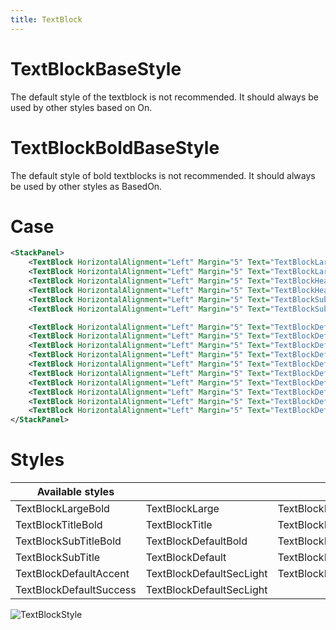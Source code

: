 ```yaml
---
title: TextBlock
---
```


# TextBlockBaseStyle

The default style of the textblock is not recommended. It should always be used by other styles based on On.

# TextBlockBoldBaseStyle

The default style of bold textblocks is not recommended. It should always be used by other styles as BasedOn.

# Case

```xml
<StackPanel>
    <TextBlock HorizontalAlignment="Left" Margin="5" Text="TextBlockLargeBold" Style="{StaticResource TextBlockLargeBold}"/>
    <TextBlock HorizontalAlignment="Left" Margin="5" Text="TextBlockLarge" Style="{StaticResource TextBlockLarge}"/>
    <TextBlock HorizontalAlignment="Left" Margin="5" Text="TextBlockHeaderBold" Style="{StaticResource TextBlockTitleBold}"/>
    <TextBlock HorizontalAlignment="Left" Margin="5" Text="TextBlockHeader" Style="{StaticResource TextBlockTitle}"/>
    <TextBlock HorizontalAlignment="Left" Margin="5" Text="TextBlockSubHeaderBold" Style="{StaticResource TextBlockSubTitleBold}"/>
    <TextBlock HorizontalAlignment="Left" Margin="5" Text="TextBlockSubHeader" Style="{StaticResource TextBlockSubTitle}"/>

    <TextBlock HorizontalAlignment="Left" Margin="5" Text="TextBlockDefaultBold" Style="{StaticResource TextBlockDefaultBold}"/>
    <TextBlock HorizontalAlignment="Left" Margin="5" Text="TextBlockDefault" Style="{StaticResource TextBlockDefault}"/>
    <TextBlock HorizontalAlignment="Left" Margin="5" Text="TextBlockDefaultAccent" Style="{StaticResource TextBlockDefaultAccent}"/>
    <TextBlock HorizontalAlignment="Left" Margin="5" Text="TextBlockDefaultSecLight" Style="{StaticResource TextBlockDefaultSecLight}"/>
    <TextBlock HorizontalAlignment="Left" Margin="5" Text="TextBlockDefaultThiLight" Style="{StaticResource TextBlockDefaultThiLight}"/>
    <TextBlock HorizontalAlignment="Left" Margin="5" Text="TextBlockDefaultPrimary" Style="{StaticResource TextBlockDefaultPrimary}"/>
    <TextBlock HorizontalAlignment="Left" Margin="5" Text="TextBlockDefaultDanger" Style="{StaticResource TextBlockDefaultDanger}"/>
    <TextBlock HorizontalAlignment="Left" Margin="5" Text="TextBlockDefaultWarning" Style="{StaticResource TextBlockDefaultWarning}"/>
    <TextBlock HorizontalAlignment="Left" Margin="5" Text="TextBlockDefaultInfo" Style="{StaticResource TextBlockDefaultInfo}"/>
    <TextBlock HorizontalAlignment="Left" Margin="5" Text="TextBlockDefaultSuccess" Style="{StaticResource TextBlockDefaultSuccess}"/>
</StackPanel>
```

# Styles
| Available styles |  |  |
| ---------------- | ---------------- | ---------------- |
|TextBlockLargeBold|TextBlockLarge|TextBlockDefaultThiLight|
|TextBlockTitleBold|TextBlockTitle|TextBlockDefaultPrimary|
|TextBlockSubTitleBold|TextBlockDefaultBold|TextBlockDefaultDanger|
|TextBlockSubTitle|TextBlockDefault|TextBlockDefaultWarning|
|TextBlockDefaultAccent|TextBlockDefaultSecLight|TextBlockDefaultInfo|
|TextBlockDefaultSuccess|TextBlockDefaultSecLight| |

![TextBlockStyle](https://raw.githubusercontent.com/HandyOrg/HandyOrgResource/master/HandyControl/Resources/TextBlock.jpg)